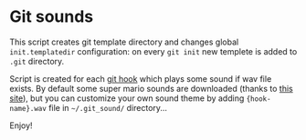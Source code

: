 Git sounds
==========

This script creates git template directory and changes global `init.templatedir` configuration:
on every `git init` new templete is added to `.git` directory.

Script is created for each [git hook](http://githooks.com/) which plays some sound if wav file exists.
By default some super mario sounds are downloaded (thanks to [this site](http://themushroomkingdom.net/media/smw/wav)),
but you can customize your own sound theme by adding `{hook-name}.wav` file in `~/.git_sound/` directory...

Enjoy!
